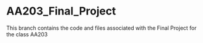 # AA203_Final_Project
This branch contains the code and files associated with the Final Project for the class AA203
